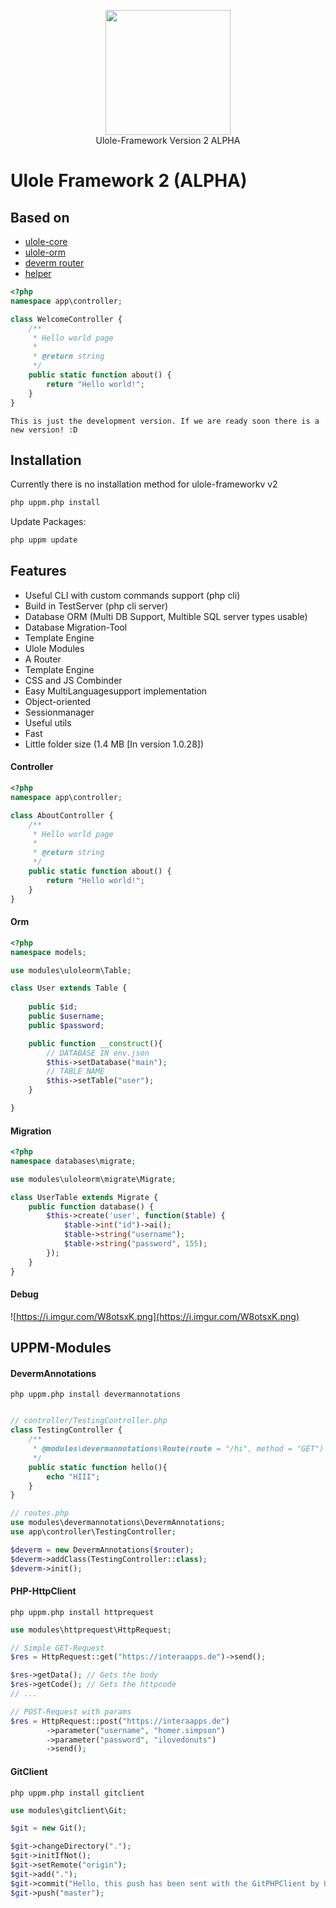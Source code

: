 <p align="center"><img src="https://cdn.interaapps.de/ulole/icons/ulole1.svg" width="200"><br>Ulole-Framework Version 2 ALPHA</p>



# Ulole Framework 2 (ALPHA)

## Based on
- [ulole-core](https://github.com/interaapps/ulole-core)
- [ulole-orm](https://github.com/interaapps/ulole-orm)
- [deverm router](https://github.com/interaapps/deverm)
- [helper](https://github.com/uppm/helper)

```php
<?php
namespace app\controller;

class WelcomeController {
    /**
     * Hello world page
     * 
     * @return string
     */
    public static function about() {
        return "Hello world!";
    }
}
```

`This is just the development version. If we are ready soon there is a new version! :D`

## Installation
Currently there is no installation method for ulole-frameworkv v2
```bash
php uppm.php install
```

Update Packages:
```bash
php uppm update
```

## Features
- Useful CLI with custom commands support (php cli)
- Build in TestServer (php cli server)
- Database ORM (Multi DB Support, Multible SQL server types usable)
- Database Migration-Tool
- Template Engine
- Ulole Modules
- A Router
- Template Engine
- CSS and JS Combinder
- Easy MultiLanguagesupport implementation
- Object-oriented
- Sessionmanager
- Useful utils
- Fast
- Little folder size (1.4 MB [In version 1.0.28])

#### Controller
```php
<?php
namespace app\controller;

class AboutController {
    /**
     * Hello world page
     * 
     * @return string
     */
    public static function about() {
        return "Hello world!";
    }
}
```

#### Orm
```php
<?php
namespace models;

use modules\uloleorm\Table;

class User extends Table {
    
    public $id;
    public $username;
    public $password;

    public function __construct(){
        // DATABASE IN env.json
        $this->setDatabase("main");
        // TABLE NAME
        $this->setTable("user");
    }

}
```

#### Migration
```php
<?php
namespace databases\migrate;

use modules\uloleorm\migrate\Migrate;

class UserTable extends Migrate {
    public function database() {
        $this->create('user', function($table) {
            $table->int("id")->ai();
            $table->string("username");
            $table->string("password", 155);
        });
    }
}
```

#### Debug
![https://i.imgur.com/W8otsxK.png](https://i.imgur.com/W8otsxK.png)

## UPPM-Modules 

#### DevermAnnotations
`php uppm.php install devermannotations`
```php

// controller/TestingController.php
class TestingController {
    /**
     * @modules\devermannotations\Route(route = "/hi", method = "GET")
     */
    public static function hello(){
        echo "HIII";
    }
}

// routes.php
use modules\devermannotations\DevermAnnotations;
use app\controller\TestingController;

$deverm = new DevermAnnotations($router);
$deverm->addClass(TestingController::class);
$deverm->init();
```

#### PHP-HttpClient
`php uppm.php install httprequest`
```php
use modules\httprequest\HttpRequest;

// Simple GET-Request
$res = HttpRequest::get("https://interaapps.de")->send();

$res->getData(); // Gets the body
$res->getCode(); // Gets the httpcode
// ...

// POST-Request with params
$res = HttpRequest::post("https://interaapps.de")
        ->parameter("username", "homer.simpson")
        ->parameter("password", "ilovedonuts")
        ->send();
```

#### GitClient
`php uppm.php install gitclient`
```php
use modules\gitclient\Git;

$git = new Git();

$git->changeDirectory(".");
$git->initIfNot();
$git->setRemote("origin");
$git->add(".");
$git->commit("Hello, this push has been sent with the GitPHPClient by UPPM");
$git->push("master");
```